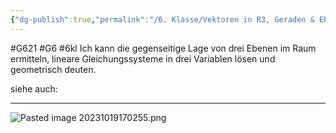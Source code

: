 ```yaml
---
{"dg-publish":true,"permalink":"/6. Klasse/Vektoren in R3, Geraden & Ebenen im Raum, Rn/Drei Ebenen im Raum, Gleichungssysteme in drei Variablen/"}
---
```


#G621 #G6 #6kl
Ich kann die gegenseitige Lage von drei Ebenen im Raum ermitteln, lineare Gleichungssysteme in drei Variablen lösen und geometrisch deuten.

siehe auch:
___

![Pasted image 20231019170255.png](/img/user/0%20Meta/Bilder/Pasted%20image%2020231019170255.png)